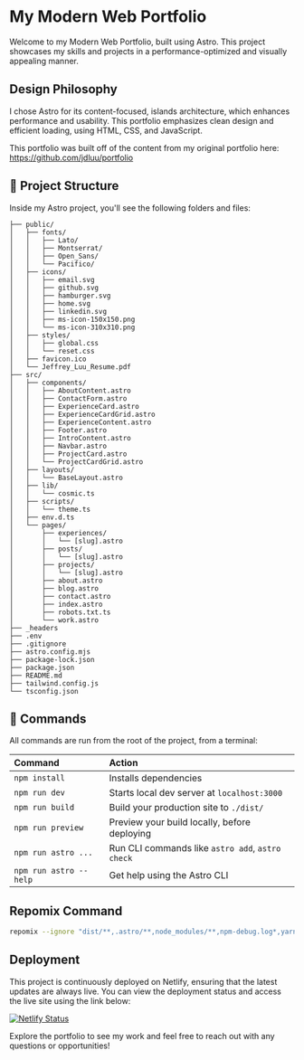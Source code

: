 # My Modern Web Portfolio

Welcome to my Modern Web Portfolio, built using Astro. This project showcases my skills and projects in a performance-optimized and visually appealing manner.

## Design Philosophy

I chose Astro for its content-focused, islands architecture, which enhances performance and usability. This portfolio emphasizes clean design and efficient loading, using HTML, CSS, and JavaScript.

This portfolio was built off of the content from my original portfolio here: <https://github.com/jdluu/portfolio>

## 🚀 Project Structure

Inside my Astro project, you'll see the following folders and files:

```
├── public/
│   ├── fonts/
│   │   ├── Lato/
│   │   ├── Montserrat/
│   │   ├── Open_Sans/
│   │   └── Pacifico/
│   ├── icons/
│   │   ├── email.svg
│   │   ├── github.svg
│   │   ├── hamburger.svg
│   │   ├── home.svg
│   │   ├── linkedin.svg
│   │   ├── ms-icon-150x150.png
│   │   └── ms-icon-310x310.png
│   ├── styles/
│   │   ├── global.css
│   │   └── reset.css
│   ├── favicon.ico
│   └── Jeffrey_Luu_Resume.pdf
├── src/
│   ├── components/
│   │   ├── AboutContent.astro
│   │   ├── ContactForm.astro
│   │   ├── ExperienceCard.astro
│   │   ├── ExperienceCardGrid.astro
│   │   ├── ExperienceContent.astro
│   │   ├── Footer.astro
│   │   ├── IntroContent.astro
│   │   ├── Navbar.astro
│   │   ├── ProjectCard.astro
│   │   └── ProjectCardGrid.astro
│   ├── layouts/
│   │   └── BaseLayout.astro
│   ├── lib/
│   │   └── cosmic.ts
│   ├── scripts/
│   │   └── theme.ts
│   ├── env.d.ts
│   └── pages/
│       ├── experiences/
│       │   └── [slug].astro
│       ├── posts/
│       │   └── [slug].astro
│       ├── projects/
│       │   └── [slug].astro
│       ├── about.astro
│       ├── blog.astro
│       ├── contact.astro
│       ├── index.astro
│       ├── robots.txt.ts
│       └── work.astro
├── _headers
├── .env
├── .gitignore
├── astro.config.mjs
├── package-lock.json
├── package.json
├── README.md
├── tailwind.config.js
└── tsconfig.json
```

## 🧞 Commands

All commands are run from the root of the project, from a terminal:

| Command                | Action                                           |
| :--------------------- | :----------------------------------------------- |
| `npm install`          | Installs dependencies                            |
| `npm run dev`          | Starts local dev server at `localhost:3000`      |
| `npm run build`        | Build your production site to `./dist/`          |
| `npm run preview`      | Preview your build locally, before deploying     |
| `npm run astro ...`    | Run CLI commands like `astro add`, `astro check` |
| `npm run astro --help` | Get help using the Astro CLI                     |

## Repomix Command

```bash
repomix --ignore "dist/**,.astro/**,node_modules/**,npm-debug.log*,yarn-debug.log*,yarn-error.log*,pnpm-debug.log*,.env,.env.production,.DS_Store,.vscode/**,.idea/**"
```

## Deployment

This project is continuously deployed on Netlify, ensuring that the latest updates are always live. You can view the deployment status and access the live site using the link below:

[![Netlify Status](https://api.netlify.com/api/v1/badges/640139f3-99cf-4263-8334-f33ac202e7fd/deploy-status)](https://app.netlify.com/projects/jdluucs/deploys)

Explore the portfolio to see my work and feel free to reach out with any questions or opportunities!
